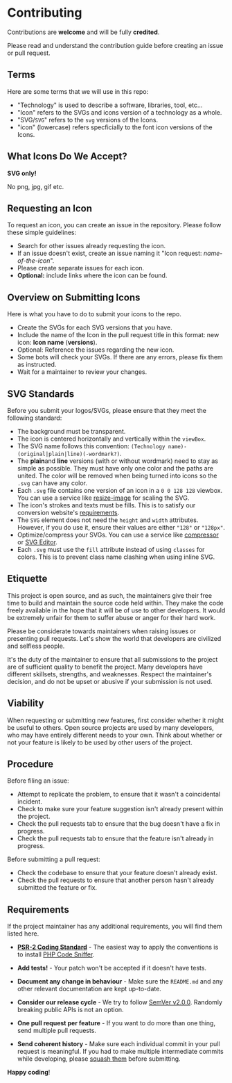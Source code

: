# Contributing

Contributions are **welcome** and will be fully **credited**.

Please read and understand the contribution guide before creating an issue or pull request.

## Terms

Here are some terms that we will use in this repo:

* "Technology" is used to describe a software, libraries, tool, etc...
* "Icon" refers to the SVGs and icons version of a technology as a whole.
* "SVG/<code>SVG</code>" refers to the <code>svg</code> versions of the Icons.
* "icon" (lowercase) refers specficially to the font icon versions of the Icons.

## What Icons Do We Accept?

**SVG only!**

No png, jpg, gif etc.

## Requesting an Icon

To request an icon, you can create an issue in the repository. Please follow these simple guidelines:

* Search for other issues already requesting the icon.
* If an issue doesn't exist, create an issue naming it "Icon request: <i>name-of-the-icon</i>".
* Please create separate issues for each icon.
* **Optional:** include links where the icon can be found.

## Overview on Submitting Icons

Here is what you have to do to submit your icons to the repo.

* Create the SVGs for each SVG versions that you have.
* Include the name of the Icon in the pull request title in this format: new icon: **Icon name** (**versions**).
* Optional: Reference the issues regarding the new icon.
* Some bots will check your SVGs. If there are any errors, please fix them as instructed.
* Wait for a maintainer to review your changes.

## SVG Standards

Before you submit your logos/SVGs, please ensure that they meet the following standard:

* The background must be transparent.
* The icon is centered horizontally and vertically within the `viewBox`.
* The SVG name follows this convention: `(Technology name)-(original|plain|line)(-wordmark?)`.
* The **plain**and **line** versions (with or without wordmark) need to stay as simple as possible. They must have only one color and the paths are united. The color will be removed when being turned into icons so the `.svg` can have any color.
* Each `.svg` file contains one version of an icon in a `0 0 128 128` viewbox. You can use a service like [resize-image](https://www.iloveimg.com/resize-image/resize-svg) for scaling the SVG.
* The icon's strokes and texts must be fills. This is to satisfy our conversion website's [requirements](https://icomoon.io/#docs/stroke-to-fill).
* The `SVG` element does not need the `height` and `width` attributes. However, if you do use it, ensure their values are either `"128"` or `"128px"`.
* Optimize/compress your SVGs. You can use a service like [compressor](https://jakearchibald.github.io/svgomg/) or [SVG Editor](https://petercollingridge.appspot.com/SVG-editor).
* Each `.svg` must use the `fill` attribute instead of using `classes` for colors. This is to prevent class name clashing when using inline SVG. 

## Etiquette

This project is open source, and as such, the maintainers give their free time to build and maintain the source code
held within. They make the code freely available in the hope that it will be of use to other developers. It would be
extremely unfair for them to suffer abuse or anger for their hard work.

Please be considerate towards maintainers when raising issues or presenting pull requests. Let's show the
world that developers are civilized and selfless people.

It's the duty of the maintainer to ensure that all submissions to the project are of sufficient
quality to benefit the project. Many developers have different skillsets, strengths, and weaknesses. Respect the maintainer's decision, and do not be upset or abusive if your submission is not used.

## Viability

When requesting or submitting new features, first consider whether it might be useful to others. Open
source projects are used by many developers, who may have entirely different needs to your own. Think about
whether or not your feature is likely to be used by other users of the project.

## Procedure

Before filing an issue:

- Attempt to replicate the problem, to ensure that it wasn't a coincidental incident.
- Check to make sure your feature suggestion isn't already present within the project.
- Check the pull requests tab to ensure that the bug doesn't have a fix in progress.
- Check the pull requests tab to ensure that the feature isn't already in progress.

Before submitting a pull request:

- Check the codebase to ensure that your feature doesn't already exist.
- Check the pull requests to ensure that another person hasn't already submitted the feature or fix.

## Requirements

If the project maintainer has any additional requirements, you will find them listed here.

- **[PSR-2 Coding Standard](https://github.com/php-fig/fig-standards/blob/master/accepted/PSR-2-coding-style-guide.md)** - The easiest way to apply the conventions is to install [PHP Code Sniffer](http://pear.php.net/package/PHP_CodeSniffer).

- **Add tests!** - Your patch won't be accepted if it doesn't have tests.

- **Document any change in behaviour** - Make sure the `README.md` and any other relevant documentation are kept up-to-date.

- **Consider our release cycle** - We try to follow [SemVer v2.0.0](http://semver.org/). Randomly breaking public APIs is not an option.

- **One pull request per feature** - If you want to do more than one thing, send multiple pull requests.

- **Send coherent history** - Make sure each individual commit in your pull request is meaningful. If you had to make multiple intermediate commits while developing, please [squash them](http://www.git-scm.com/book/en/v2/Git-Tools-Rewriting-History#Changing-Multiple-Commit-Messages) before submitting.

**Happy coding**!
